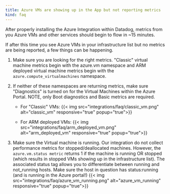```yaml
---
title: Azure VMs are showing up in the App but not reporting metrics
kind: faq
---
```


After properly installing the Azure Integration within Datadog, metrics from you Azure VMs and other services should begin to flow in ~15 minutes.

If after this time you see Azure VMs in your infrastructure list but no metrics are being reported, a few things can be happening.

1. Make sure you are looking for the right metrics.
    "Classic" virtual machine metrics begin with the azure.vm namespace and ARM deployed virtual machine metrics begin with the `azure.compute_virtualmachines` namespace.

2. If neither of these namespaces are returning metrics, make sure "Diagnostics" is turned on for the Virtual Machines within the Azure Portal. NOTE, only Boot diagnostics and Basic metrics are required.
    * For "Classic" VMs:
    {{< img src="integrations/faq/classic_vm.png" alt="classic_vm" responsive="true" popup="true">}}

    * For ARM deployed VMs:
    {{< img src="integrations/faq/arm_deployed_vm.png" alt="arm_deployed_vm" responsive="true" popup="true">}}


3. Make sure the Virtual machine is running.
    Our integration do not collect performance metrics for stopped/deallocated machines. However, the `azure.vm.status metric` returns 1 if the machine is running OR stopped (which results in stopped VMs showing up in the infrastructure list). The associated status tag allows you to differentiate between running and not_running hosts. Make sure the host in question has status:running (and is running in the Azure portal!)
    {{< img src="integrations/faq/azure_vm_running.png" alt="azure_vm_running" responsive="true" popup="true">}}